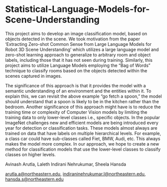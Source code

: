 # Statistical-Language-Models-for-Scene-Understanding

This project aims to develop an image classification model, based on objects detected in the scene. We took motivation from the paper ‘Extracting Zero-shot Common Sense from Large Language Models for Robot 3D Scene Understanding’ which utilizes a large language model and zero-shot learning approach to generalize to arbitrary room and object labels, including those that it has not seen during training. Similarly, this project aims to utilize Language Models employing the “Bag of Words” technique to classify rooms based on the objects detected within the scenes captured in images. 


The significance of this approach is that it provides the model with a semantic understanding of an environment and the entities within it. To explain this, we can revisit the above example “go fetch a spoon,” the model should understand that a spoon is likely to be in the kitchen rather than the bedroom. Another significance of this approach might have is to reduce the training time or complexity of Computer Vision models by limiting the training data to only lower-level classes i.e., specific objects. In the popular ImageNet challenges new and efficient models are being introduced every year for detection or classification tasks. These models almost always are trained on data that have labels on multiple hierarchical levels. For example, a class car could have sub-classes called Fiet, BMW, Audi, etc. This always makes the model more complex. In our approach, we hope to create a new method for classification models that use the lower-level classes to classify classes on higher levels.

Avinash Arutla, Laleth Indirani Nehrukumar, Sheela Hansda

arutla.a@northeastern.edu, indiraninehrukumar.l@northeastern.edu, hansda.s@northeastern.edu
